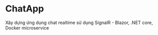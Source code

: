 # ChatApp 
Xây dựng ứng dụng chat realtime sử dụng SignalR - Blazor, .NET core, Docker microservice

